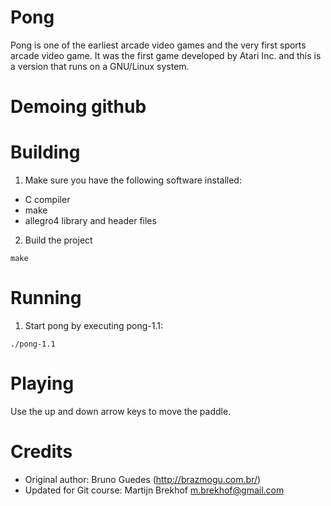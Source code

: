 # Pong

Pong is one of the earliest arcade video games and the very first sports arcade
video game. It was the first game developed by Atari Inc. and this is a version
that runs on a GNU/Linux system.

# Demoing github

# Building

1. Make sure you have the following software installed:
  * C compiler
  * make
  * allegro4 library and header files

2. Build the project

  `make`


# Running


1. Start pong by executing pong-1.1:

  `./pong-1.1`


# Playing

Use the up and down arrow keys to move the paddle.

# Credits

* Original author: Bruno Guedes (http://brazmogu.com.br/)
* Updated for Git course: Martijn Brekhof <m.brekhof@gmail.com>

